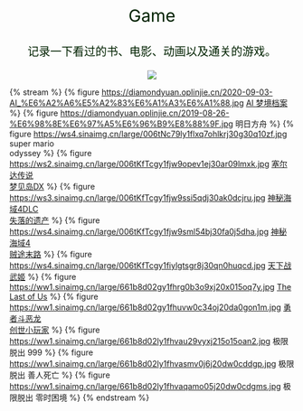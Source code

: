 <p></p>
<center>
<p style="font-size: 30px;color: #020;">Game</p>
<p style="font-size: 20px;color: #020;">记录一下看过的书、电影、动画以及通关的游戏。</p>
<img src="https://ws1.sinaimg.cn/large/006tNc79gy1fiwf8l1aefj30dc03cwf9.jpg">
</center>

{% stream %}
{% figure https://diamondyuan.oplinjie.cn/2020-09-03-AI_%E6%A2%A6%E5%A2%83%E6%A1%A3%E6%A1%88.jpg [AI 梦境档案](/game/2020/08/AI梦境档案/AI梦境档案.html) %}
{% figure https://diamondyuan.oplinjie.cn/2019-08-26-%E6%98%8E%E6%97%A5%E6%96%B9%E8%88%9F.jpg 明日方舟 %}
{% figure https://ws4.sinaimg.cn/large/006tNc79ly1flxq7ohlkrj30g30q10zf.jpg super mario </br>odyssey %}
{% figure https://ws2.sinaimg.cn/large/006tKfTcgy1fjw9opev1ej30ar09lmxk.jpg [塞尔达传说</br>梦见岛DX]() %}
{% figure https://ws3.sinaimg.cn/large/006tKfTcgy1fjw9ssi5qdj30ak0dcjru.jpg [神秘海域4DLC</br>失落的遗产](/game/uncharted.html) %}
{% figure https://ws4.sinaimg.cn/large/006tKfTcgy1fjw9sml54bj30fa0j5dha.jpg [神秘海域4</br>贼途末路](/game/uncharted.html) %}
{% figure https://ws4.sinaimg.cn/large/006tKfTcgy1fiylgtsgr8j30qn0huqcd.jpg [天下战武姬](http://game.samurai-games.net/games/mononofusg/play/) %}
{% figure https://ww1.sinaimg.cn/large/661b8d02gy1fhrg0b3o9xj20x015oq7y.jpg [The Last of Us](https://psnine.com/psngame/6418?psnid=diamondyuan) %}
{% figure https://ww1.sinaimg.cn/large/661b8d02gy1fhuvw0c34oj20da0gon1m.jpg [勇者斗恶龙<br>创世小玩家](https://psnine.com/psngame/9600?psnid=diamondyuan) %}
{% figure https://ww1.sinaimg.cn/large/661b8d02ly1fhvau29vyxj215o15oan2.jpg 极限脱出   999 %}
{% figure https://ww1.sinaimg.cn/large/661b8d02ly1fhvasmv0j6j20dw0cddgp.jpg 极限脱出 善人死亡 %}
{% figure https://ww1.sinaimg.cn/large/661b8d02ly1fhvaqamo05j20dw0cdgms.jpg 极限脱出 零时困境 %}
{% endstream %}
